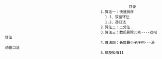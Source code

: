 


                                                             目录
                                                1.算法一：快速排序
                                                  1.1、双循环法
                                                  1.2、递归法
                                                2.算法二：二分法
                                                3.算法三：数组删除元素----双指针法
                                                4.算法四：长度最小子序列---滑动窗口法
                                                5.螺旋矩阵II
                                                   

